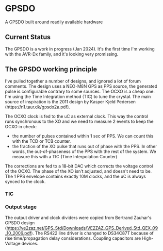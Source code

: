 # GPSDO
A GPSDO built around readily available hardware

## Current Status
The GPSDO is a work in progress (Jan 2024). It's the first time I'm working with the AVR-Dx family, and it's looking very promissing.
	
## The GPSDO working principle
I've pulled together a number of designs, and ignored a lot of forum comments. The design uses a NEO-M8N GPS as PPS source, the generated pulse is configurable contrary to some sources. The OCXO is a cheap one. I'm using the Time Integration method (TIC) to tune the crystal. The main source of inspiration is the 2011 design by Kasper Kjeld Pedersen (https://n1.taur.dk/gpsdo2a.pdf).

The OCXO clock is fed to the uC as external clock. This way the control runs synchronous to the XO and we need to measure 2 events to keep the OCXO in check:
- the number of pulses contained within 1 sec of PPS. We can count this with the TCD or TCB counter.
- the fraction of the XO pulse that runs out of phase with the PPS. In other words, the out-of-phaseness of the PPS with the rest of the system. We measure this with a TIC (Time Interpolation Counter)

The corrections are fed to a 18-bit DAC which corrects the voltage control of the OCXO. The phase of the XO isn't adjusted, and doesn't need to be. The 1 PPS envelope contains exactly 10M clocks, and the uC is always synced to the clock.

### TIC

### Output stage
The output driver and clock dividers were copied from Bertrand Zauhar's GPSDO design (https://ve2zaz.net/GPS_Std/Downloads/VE2ZAZ_GPS_Derived_Std_QEX_09_10_2006.pdf). The RS422 line driver is changed to DS34C87T because of rise time/propagation delay considerations. Coupling capacitors are High-Voltage devices.
